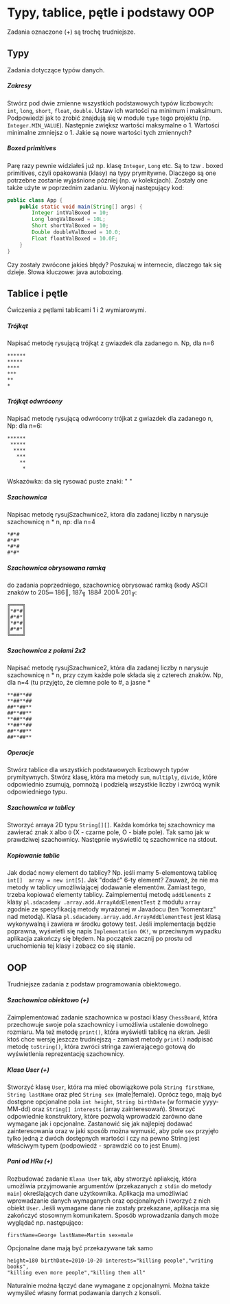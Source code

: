 # Typy, tablice, pętle i podstawy OOP

Zadania oznaczone (+) są trochę trudniejsze.

## Typy
Zadania dotyczące typów danych.

##### Zakresy
Stwórz pod dwie zmienne wszystkich podstawowych typów liczbowych: ``int``, 
``long``, ``short``, ``float``, ``double``. Ustaw ich wartości na minimum i 
maksimum. Podpowiedzi jak to zrobić znajdują się w module ``type`` tego 
projektu (np. ``Integer.MIN_VALUE``). Następnie zwiększ wartości maksymalne o
 1\. Wartości minimalne zmniejsz o 1. Jakie są nowe wartości tych zmiennych? 

##### Boxed primitives
Parę razy pewnie widziałeś już np. klasę ``Integer``, ``Long`` etc. Są to tzw
. boxed primitives, czyli opakowania (klasy) na typy prymitywne. Dlaczego są 
one potrzebne zostanie wyjaśnione później (np. w kolekcjach). Zostały one 
także użyte w poprzednim zadaniu. Wykonaj następujący kod:
```java
public class App {
	public static void main(String[] args) {
		Integer intValBoxed = 10;
		Long longValBoxed = 10L;
		Short shortValBoxed = 10;
		Double doubleValBoxed = 10.0;
		Float floatValBoxed = 10.0F;		
	}
}
```
Czy zostały zwrócone jakieś błędy? Poszukaj w internecie, dlaczego tak się 
dzieje. Słowa kluczowe: java autoboxing.

## Tablice i pętle
Ćwiczenia z pętlami tablicami 1 i 2 wymiarowymi.

##### Trójkąt
Napisać metodę rysującą trójkąt z gwiazdek dla zadanego n. Np, dla n=6
````
******
*****
****
***
**
*
````

##### Trójkąt odwrócony

Napisać metodę rysującą odwrócony trójkat z gwiazdek dla zadanego n, Np: dla n=6:
````
******
 *****
  ****
   ***
    **
     *
````
Wskazówka: da się rysować puste znaki: " "

##### Szachownica

Napisac metodę rysujSzachwnice2, ktora dla zadanej liczby n narysuje szachownicę n * n, np: dla n=4
````
*#*#
#*#*
*#*#
#*#*
````

##### Szachownica obrysowana ramką

do zadania poprzedniego, szachownicę obrysować ramką (kody ASCII znaków to 205═ 186║, 187╗ 188╝ 200╚ 201╔:
````
╔════╗
║*#*#║
║#*#*║
║*#*#║
║#*#*║
╚════╝
````

##### Szachownica z polami 2x2

Napisać metodę rysujSzachwnice2, która dla zadanej liczby n narysuje szachownicę n * n,
przy czym każde pole składa się z czterech znaków. Np, dla n=4 (tu przyjęto, że ciemne pole to #, a jasne *

````
**##**##
**##**##
##**##**
##**##**
**##**##
**##**##
##**##**
##**##**  
````

##### Operacje
Stwórz tablice dla wszystkich podstawowych liczbowych typów prymitywnych. 
Stwórz klasę, która ma metody ``sum``, ``multiply``, ``divide``, które 
odpowiednio zsumują, pomnożą i podzielą wszystkie liczby i zwrócą wynik 
odpowiedniego typu.

##### Szachownica w tablicy
Stworzyć arraya 2D typu ``String[][]``. Każda komórka tej szachownicy ma 
zawierać znak ``X`` albo ``O`` (X - czarne pole, O - białe pole). Tak samo 
jak w prawdziwej szachownicy. Następnie wyświetlić tę szachownice na stdout.

##### Kopiowanie tablic
Jak dodać nowy element do tablicy? Np. jeśli mamy 5-elementową tablicę ``int[] 
array = new int[5]``. Jak "dodać" 6-ty element? Zauważ, że nie ma metody w 
tablicy umożliwiającej dodawanie elementów. Zamiast tego, trzeba kopiować 
elementy tablicy. Zaimplementuj metodę ``addElements`` z klasy ``pl.sdacademy
.array.add.ArrayAddElementTest`` z modułu ``array`` zgodnie ze specyfikacją 
metody wyrażonej w Javadocu (ten "komentarz" nad metodą). Klasa ``pl.sdacademy.array.add.ArrayAddElementTest`` jest klasą wykonywalną i zawiera w
 środku gotowy test. Jeśli implementacja będzie poprawna, wyświetli się napis
  ``Implementation OK!``, w przeciwnym wypadku aplikacja zakończy się błędem.
   Na początek zacznij po prostu od uruchomienia tej klasy i zobacz co się stanie.
   
## OOP
Trudniejsze zadania z podstaw programowania obiektowego.

##### Szachownica obiektowo (+)
Zaimplementować zadanie szachownica w postaci klasy ``ChessBoard``, która 
przechowuje swoje pola szachownicy i umożliwia ustalenie dowolnego rozmiaru. 
Ma też metodę ``print()``, która wyświetli tablicę na ekran. Jeśli ktoś chce 
wersję jeszcze trudniejszą - zamiast metody ``print()`` nadpisać metodę 
``toString()``, która zwróci stringa zawierającego gotową do 
wyświetlenia reprezentację szachownicy.

##### Klasa User (+)
Stworzyć klasę ``User``, która ma mieć obowiązkowe pola ``String firstName``, 
``String lastName`` oraz płeć ``String sex`` (male|female). Oprócz tego, 
mają być dostępne opcjonalne pola ``int height``, ``String birthDate`` (w 
formacie yyyy-MM-dd) oraz ``String[] interests`` (array zainteresowań). 
Stworzyć odpowiednie konstruktory, które pozwolą wprowadzić zarówno dane 
wymagane jak i opcjonalne. Zastanowić się jak najlepiej dodawać 
zainteresowania oraz w jaki sposób można wymusić, aby pole ``sex`` przyjęło 
tylko jedną z dwóch dostępnych wartości i czy na pewno String jest właściwym 
typem (podpowiedź - sprawdzić co to jest Enum).

##### Pani od HRu (+)
Rozbudować zadanie ``Klasa User`` tak, aby stworzyć apliakcję, która 
umożliwia przyjmowanie argumentów (przekazanych z ``stdin`` do metody 
``main``) określających dane użytkownika. Aplikacja ma umożliwiać wprowadzanie 
danych wymaganych oraz opcjonalnych i tworzyć z nich obiekt ``User``. Jeśli 
wymagane dane nie zostały przekazane, aplikacja ma się zakończyć stosownym komunikatem. Sposób wprowadzania danych może wyglądać np. następująco:
````shell
firstName=George lastName=Martin sex=male
````
Opcjonalne dane mają być przekazywane tak samo
````shell
height=180 birthDate=2010-10-20 interests="killing people","writing books",
"killing even more people","killing them all"
````
Naturalnie można łączyć dane wymagane z opcjonalnymi.
Można także wymyśleć własny format podawania danych z konsoli.
